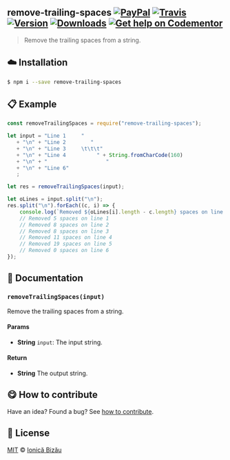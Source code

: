 ## remove-trailing-spaces [![PayPal](https://img.shields.io/badge/%24-paypal-f39c12.svg)][paypal-donations] [![Travis](https://img.shields.io/travis/IonicaBizau/remove-trailing-spaces.svg)](https://travis-ci.org/IonicaBizau/remove-trailing-spaces/) [![Version](https://img.shields.io/npm/v/remove-trailing-spaces.svg)](https://www.npmjs.com/package/remove-trailing-spaces) [![Downloads](https://img.shields.io/npm/dt/remove-trailing-spaces.svg)](https://www.npmjs.com/package/remove-trailing-spaces) [![Get help on Codementor](https://cdn.codementor.io/badges/get_help_github.svg)](https://www.codementor.io/johnnyb?utm_source=github&utm_medium=button&utm_term=johnnyb&utm_campaign=github)

> Remove the trailing spaces from a string.

## :cloud: Installation
    
```sh
$ npm i --save remove-trailing-spaces
```

            
## :clipboard: Example

        

```js
const removeTrailingSpaces = require("remove-trailing-spaces");

let input = "Line 1     "
   + "\n" + "Line 2        "
   + "\n" + "Line 3     \t\t\t"
   + "\n" + "Line 4          " + String.fromCharCode(160)
   + "\n" + "                   "
   + "\n" + "Line 6"
   ;

let res = removeTrailingSpaces(input);

let oLines = input.split("\n");
res.split("\n").forEach((c, i) => {
    console.log(`Removed ${oLines[i].length - c.length} spaces on line ${i + 1}`);
    // Removed 5 spaces on line 1
    // Removed 8 spaces on line 2
    // Removed 8 spaces on line 3
    // Removed 11 spaces on line 4
    // Removed 19 spaces on line 5
    // Removed 0 spaces on line 6
});
```
    
## :memo: Documentation
        
### `removeTrailingSpaces(input)`
Remove the trailing spaces from a string.

#### Params
- **String** `input`: The input string.

#### Return
- **String** The output string.

        
## :yum: How to contribute
Have an idea? Found a bug? See [how to contribute][contributing].

## :scroll: License
    
[MIT][license] © [Ionică Bizău][website]
    
[paypal-donations]: https://www.paypal.com/cgi-bin/webscr?cmd=_s-xclick&hosted_button_id=RVXDDLKKLQRJW
[donate-now]: http://i.imgur.com/6cMbHOC.png

[license]: http://showalicense.com/?fullname=Ionic%C4%83%20Biz%C4%83u%20%3Cbizauionica%40gmail.com%3E%20(http%3A%2F%2Fionicabizau.net)&year=2016#license-mit
[website]: http://ionicabizau.net
[contributing]: /CONTRIBUTING.md
[docs]: /DOCUMENTATION.md
